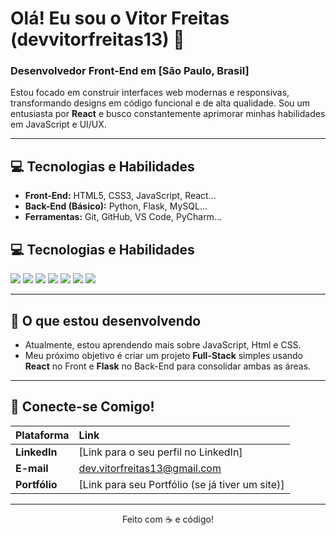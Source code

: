 # Olá! Eu sou o Vitor Freitas (devvitorfreitas13) 👋

### Desenvolvedor Front-End em [São Paulo, Brasil]

Estou focado em construir interfaces web modernas e responsivas, transformando designs em código funcional e de alta qualidade. Sou um entusiasta por **React** e busco constantemente aprimorar minhas habilidades em JavaScript e UI/UX.

---

## 💻 Tecnologias e Habilidades

* **Front-End:** HTML5, CSS3, JavaScript, React...
* **Back-End (Básico):** Python, Flask, MySQL...
* **Ferramentas:** Git, GitHub, VS Code, PyCharm...

## 💻 Tecnologias e Habilidades

<p align="left">
  <img src="https://img.shields.io/badge/HTML5-E34F26.svg?style=for-the-badge&logo=HTML5&logoColor=white" />
  <img src="https://img.shields.io/badge/CSS-663399.svg?style=for-the-badge&logo=CSS&logoColor=white" />
  <img src="https://img.shields.io/badge/JavaScript-F7DF1E.svg?style=for-the-badge&logo=JavaScript&logoColor=black" />
  <img src="https://img.shields.io/badge/React-61DAFB.svg?style=for-the-badge&logo=React&logoColor=black" />
  <img src="https://img.shields.io/badge/Python-3776AB.svg?style=for-the-badge&logo=Python&logoColor=white" />
  <img src="https://img.shields.io/badge/Flask-3BABC3.svg?style=for-the-badge&logo=Flask&logoColor=white" />
  <img src="https://img.shields.io/badge/MySQL-4479A1.svg?style=for-the-badge&logo=MySQL&logoColor=white" />
</p>

---

## 🌱 O que estou desenvolvendo

* Atualmente, estou aprendendo mais sobre JavaScript, Html e CSS.
* Meu próximo objetivo é criar um projeto **Full-Stack** simples usando **React** no Front e **Flask** no Back-End para consolidar ambas as áreas.

---

## 🤝 Conecte-se Comigo!

| Plataforma | Link |
| :--- | :--- |
| **LinkedIn** | [Link para o seu perfil no LinkedIn] |
| **E-mail** | dev.vitorfreitas13@gmail.com |
| **Portfólio** | [Link para seu Portfólio (se já tiver um site)] |

---

<p align="center">
  Feito com ☕ e código!
</p>
